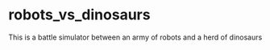 # robots_vs_dinosaurs
This is a battle simulator between an army of robots and a herd of dinosaurs 
